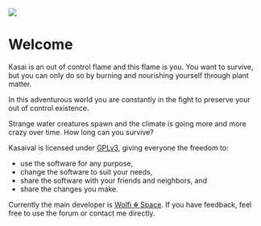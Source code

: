 <img src="/esources/icon.png"/>

# Welcome

Kasai is an out of control flame and this flame is you.
You want to survive, but you can only do so by burning and nourishing yourself through plant matter.

In this adventurous world you are constantly in the fight to preserve your out of control existence.

Strange water creatures spawn and the climate is going more and more crazy over time.
How long can you survive?


Kasaival is licensed under [GPLv3](LICENSE), giving everyone the freedom to:

* use the software for any purpose,
* change the software to suit your needs,
* share the software with your friends and neighbors, and
* share the changes you make.

Currently the main developer is <a href="https://wolfi.space" target="_blank">Wolfi ☬ Space</a>. If you have feedback, feel free to use the forum or contact me directly.

